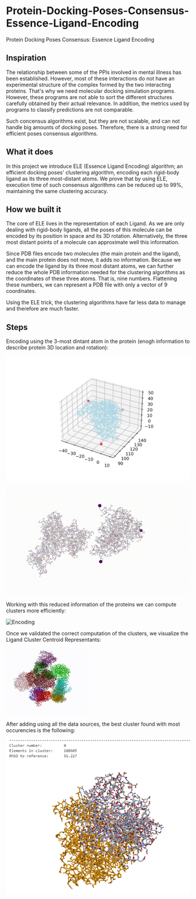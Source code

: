 # Protein-Docking-Poses-Consensus-Essence-Ligand-Encoding
Protein Docking Poses Consensus: Essence Ligand Encoding

## Inspiration
The relationship between some of the PPIs involved in mental illness has been established. However, most of these interactions do not have an experimental structure of the complex formed by the two interacting proteins. That's why we need molecular docking simulation programs. However, these programs are not able to sort the different structures carefully obtained by their actual relevance. In addition, the metrics used by programs to classify predictions are not comparable.

Such concensus algorithms exist, but they are not scalable, and can not handle big amounts of docking poses. Therefore, there is a strong need for efficient poses consensus algorithms.

## What it does
In this project we introduce ELE (Essence Ligand Encoding) algorithm; an efficient docking poses' clustering algorithm, encoding each rigid-body ligand as its three most-distant atoms. We prove that by using ELE, execution time of such consensus algorithms can be reduced up to 99%, maintaining the same clustering accuracy.

## How we built it
The core of ELE lives in the representation of each Ligand. As we are only dealing with rigid-body ligands, all the poses of this molecule can be encoded by its position in space and its 3D rotation. Alternatively, the three most distant points of a molecule can approximate well this information.

Since PDB files encode two molecules (the main protein and the ligand), and the main protein does not move, it adds no information. Because we can encode the ligand by its three most distant atoms, we can further reduce the whole PDB information needed for the clustering algorithms as the coordinates of these three atoms. That is, nine numbers. Flattening these numbers, we can represent a PDB file with only a vector of 9 coordinates.

Using the ELE trick,  the clustering algorithms have far less data to manage and therefore are much faster.

## Steps
Encoding using the 3-most dintant atom in the protein (enogh information to describe protein 3D location and rotation):

![Encoding plot](imgs/encoding_plot.png)

![Encoding](imgs/encoder.gif)

Working with this reduced information of the proteins we can compute clusters more efficiently:

![Encoding](imgs/cluster_cloud.gif)

Once we validated the correct computation of the clusters, we visualize the Ligand Cluster Centroid Representants:

![cluster centroids](imgs/original.gif)


After adding using all the data sources, the best cluster found with most occurencies is the following:

![Best cluster](imgs/proteins.gif)